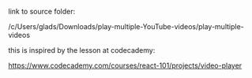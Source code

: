 link to source folder:

/c/Users/glads/Downloads/play-multiple-YouTube-videos/play-multiple-videos

this is inspired by the lesson at codecademy:

https://www.codecademy.com/courses/react-101/projects/video-player
